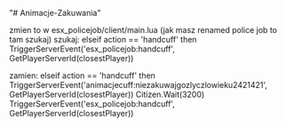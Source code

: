 "# Animacje-Zakuwania" 

zmien to  w esx_policejob/client/main.lua (jak masz renamed police job to tam szukaj)
szukaj:
elseif action == 'handcuff' then
TriggerServerEvent('esx_policejob:handcuff', GetPlayerServerId(closestPlayer))




zamien:
elseif action == 'handcuff' then
TriggerServerEvent('animacjecuff:niezakuwajgozlyczlowieku2421421',
GetPlayerServerId(closestPlayer))
Citizen.Wait(3200)
TriggerServerEvent('esx_policejob:handcuff',
GetPlayerServerId(closestPlayer))





